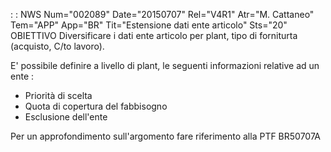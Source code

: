  :  : NWS Num="002089" Date="20150707" Rel="V4R1" Atr="M. Cattaneo" Tem="APP" App="BR" Tit="Estensione dati ente articolo" Sts="20"
OBIETTIVO
Diversificare i dati ente articolo per plant, tipo di forniturta (acquisto, C/to lavoro).

E' possibile definire a livello di plant, le seguenti informazioni relative ad un ente : 
* Priorità di scelta
* Quota di copertura del fabbisogno
* Esclusione dell'ente

Per un approfondimento sull'argomento fare riferimento alla PTF BR50707A 